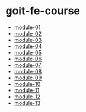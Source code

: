 # goit-fe-course

<ul>
       <li><a href="https://bipraider.github.io/goit-js-homeworkes/module-01">module-01</a></li>
       <li><a href="https://bipraider.github.io/goit-js-homeworkes/module-02">module-02</a></li>
       <li><a href="https://bipraider.github.io/goit-js-homeworkes/module-03">module-03</a></li>
       <li><a href="https://bipraider.github.io/goit-js-homeworkes/module-04">module-04</a></li>
       <li><a href="https://bipraider.github.io/goit-js-homeworkes/module-05">module-05</a></li>
       <li><a href="https://bipraider.github.io/goit-js-homeworkes/module-06">module-06</a></li>
       <li><a href="https://bipraider.github.io/goit-js-homeworkes/module-07">module-07</a></li>
       <li><a href="https://bipraider.github.io/goit-js-homeworkes/module-08">module-08</a></li>
       <li><a href="https://bipraider.github.io/goit-js-homeworkes/module-09">module-09</a></li>
       <li><a href="https://bipraider.github.io/goit-js-homeworkes/module-10/dist/">module-10</a></li>
       <li><a href="https://bipraider.github.io/goit-js-homeworkes/module-11/dist/">module-11</a></li>
       <li><a href="https://bipraider.github.io/goit-js-homeworkes/module-12/dist/">module-12</a></li>
       <li><a href="https://bipraider.github.io/goit-js-homeworkes/module-13/dist/">module-13</a></li>
   </ul>
